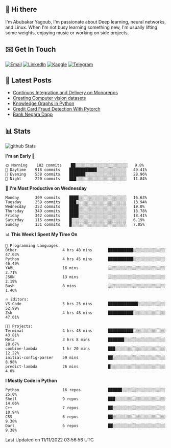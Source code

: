## 👋 Hi there

I'm Abubakar Yagoub, I'm passionate about Deep learning, neural networks, and
Linux. When I'm not busy learning something new, I'm usually lifting some
weights, enjoying music or working on side projects.

## ✉️ Get In Touch

[![Email](https://img.shields.io/badge/Email-f1f1f1?style=for-the-badge&logo=gmail&logoColor=0f111a)](mailto:git@blacksuan19.dev)
[![LinkedIn](https://img.shields.io/badge/LinkedIn-0077B5?style=for-the-badge&logo=linkedin&logoColor=white)](https://www.linkedin.com/in/blacksuan19/)
[![Kaggle](https://img.shields.io/badge/Kaggle-5acfff?style=for-the-badge&logo=kaggle&logoColor=white)](http://kaggle.com/abubakaryagob/)
[![Telegram](https://img.shields.io/badge/Telegram-2CA5E0?style=for-the-badge&logo=telegram&logoColor=white)](https://t.me/blacksuan19)

## 📩 Latest Posts

<!-- BLOG-POST-LIST:START -->
- [Continuos Integration and Delivery on Monorepos](https://www.blacksuan19.dev/blog/github-actions-monorepos/)
- [Creating Computer vision datasets](https://www.blacksuan19.dev/blog/creating-datasets/)
- [Knowledge Graphs in Python](https://www.blacksuan19.dev/projects/Knowledge_Graphs/)
- [Credit Card Fraud Detection With Pytorch](https://www.blacksuan19.dev/projects/credit-card-fraud-detection-with-pytorch/)
- [Bank Negara Dapp](https://www.blacksuan19.dev/projects/bank-negara/)
<!-- BLOG-POST-LIST:END -->

## 📊 Stats

![github Stats](https://github-readme-stats.vercel.app/api?username=blacksuan19&theme=github_dark&show_icons=true&count_private=true&custom_title=Github%20Stats&hide_border=true)

<!--START_SECTION:waka-->
**I'm an Early 🐤** 

```text
🌞 Morning    182 commits    ██░░░░░░░░░░░░░░░░░░░░░░░   9.8% 
🌆 Daytime    918 commits    ████████████░░░░░░░░░░░░░   49.41% 
🌃 Evening    538 commits    ███████░░░░░░░░░░░░░░░░░░   28.96% 
🌙 Night      220 commits    ███░░░░░░░░░░░░░░░░░░░░░░   11.84%

```
📅 **I'm Most Productive on Wednesday** 

```text
Monday       309 commits    ████░░░░░░░░░░░░░░░░░░░░░   16.63% 
Tuesday      259 commits    ███░░░░░░░░░░░░░░░░░░░░░░   13.94% 
Wednesday    353 commits    ████░░░░░░░░░░░░░░░░░░░░░   19.0% 
Thursday     349 commits    ████░░░░░░░░░░░░░░░░░░░░░   18.78% 
Friday       342 commits    ████░░░░░░░░░░░░░░░░░░░░░   18.41% 
Saturday     115 commits    █░░░░░░░░░░░░░░░░░░░░░░░░   6.19% 
Sunday       131 commits    █░░░░░░░░░░░░░░░░░░░░░░░░   7.05%

```


📊 **This Week I Spent My Time On** 

```text
💬 Programming Languages: 
Other                    4 hrs 48 mins       ███████████░░░░░░░░░░░░░░   47.03% 
Python                   4 hrs 45 mins       ███████████░░░░░░░░░░░░░░   46.49% 
YAML                     16 mins             ░░░░░░░░░░░░░░░░░░░░░░░░░   2.71% 
JSON                     13 mins             ░░░░░░░░░░░░░░░░░░░░░░░░░   2.19% 
Bash                     8 mins              ░░░░░░░░░░░░░░░░░░░░░░░░░   1.46%

🔥 Editors: 
VS Code                  5 hrs 25 mins       █████████████░░░░░░░░░░░░   52.99% 
Zsh                      4 hrs 48 mins       ███████████░░░░░░░░░░░░░░   47.01%

🐱‍💻 Projects: 
Terminal                 4 hrs 48 mins       ███████████░░░░░░░░░░░░░░   43.81% 
Meta                     3 hrs 8 mins        ███████░░░░░░░░░░░░░░░░░░   28.67% 
combine-lambda           1 hr 20 mins        ███░░░░░░░░░░░░░░░░░░░░░░   12.22% 
initial-config-parser    59 mins             ██░░░░░░░░░░░░░░░░░░░░░░░   8.98% 
predict-lambda           26 mins             █░░░░░░░░░░░░░░░░░░░░░░░░   4.0%

```

**I Mostly Code in Python** 

```text
Python                   16 repos            ██████░░░░░░░░░░░░░░░░░░░   25.0% 
Shell                    9 repos             ███░░░░░░░░░░░░░░░░░░░░░░   14.06% 
C++                      7 repos             ██░░░░░░░░░░░░░░░░░░░░░░░   10.94% 
CSS                      6 repos             ██░░░░░░░░░░░░░░░░░░░░░░░   9.38% 
Dart                     6 repos             ██░░░░░░░░░░░░░░░░░░░░░░░   9.38%

```



 Last Updated on 11/11/2022 03:56:56 UTC
<!--END_SECTION:waka-->
